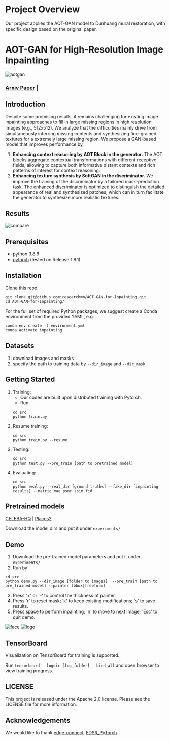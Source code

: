 # Project Overview
Our project applies the AOT-GAN model to Dunhuang mural restoration, with specific design based on the original paper.


# AOT-GAN for High-Resolution Image Inpainting
![aotgan](https://github.com/researchmm/AOT-GAN-for-Inpainting/blob/master/docs/aotgan.PNG?raw=true)
### [Arxiv Paper](https://arxiv.org/abs/2104.01431) |


<!-- ---------------------------------------------------- -->
## Introduction
Despite some promising results, it remains challenging for existing image inpainting approaches to fill in large missing regions in high resolution images (e.g., 512x512). We analyze that the difﬁculties mainly drive from simultaneously inferring missing contents and synthesizing fine-grained textures for a extremely large missing region.
We propose a GAN-based model that improves performance by,
1) **Enhancing context reasoning by AOT Block in the generator.** The AOT blocks aggregate contextual transformations with different receptive fields, allowing to capture both informative distant contexts and rich patterns of interest for context reasoning.
2) **Enhancing texture synthesis by SoftGAN in the discriminator.**  We improve the training of the discriminator by a tailored mask-prediction task. The enhanced discriminator is optimized to distinguish the detailed appearance of real and synthesized patches, which can in turn facilitate the generator to synthesize more realistic textures.


<!-- ------------------------------------------------ -->
## Results
![compare](outputs\res.png)



<!-- -------------------------------- -->
## Prerequisites
* python 3.8.8
* [pytorch](https://pytorch.org/) (tested on Release 1.8.1)

<!-- --------------------------------- -->
## Installation

Clone this repo.

```
git clone git@github.com:researchmm/AOT-GAN-for-Inpainting.git
cd AOT-GAN-for-Inpainting/
```

For the full set of required Python packages, we suggest create a Conda environment from the provided YAML, e.g.

```
conda env create -f environment.yml
conda activate inpainting
```

<!-- --------------------------------- -->
## Datasets

1. download images and masks
2. specify the path to training data by `--dir_image` and `--dir_mask`.



<!-- -------------------------------------------------------- -->
## Getting Started

1. Training:
    * Our codes are built upon distributed training with Pytorch.
    * Run
    ```
    cd src
    python train.py
    ```
2. Resume training:
    ```
    cd src
    python train.py --resume
    ```
3. Testing:
    ```
    cd src
    python test.py --pre_train [path to pretrained model]
    ```
4. Evaluating:
    ```
    cd src
    python eval.py --real_dir [ground truths] --fake_dir [inpainting results] --metric mae psnr ssim fid
    ```

<!-- ------------------------------------------------------------------- -->
## Pretrained models
[CELEBA-HQ](https://drive.google.com/drive/folders/1Zks5Hyb9WAEpupbTdBqsCafmb25yqsGJ?usp=sharing) |
[Places2](https://drive.google.com/drive/folders/1bSOH-2nB3feFRyDEmiX81CEiWkghss3i?usp=sharing)

Download the model dirs and put it under `experiments/`


<!-- ------------------------------------------------------------------- -->
## Demo

1. Download the pre-trained model parameters and put it under `experiments/`
2. Run by
```
cd src
python demo.py --dir_image [folder to images]  --pre_train [path to pre_trained model] --painter [bbox|freeform]
```
3. Press '+' or '-' to control the thickness of painter.
4. Press 'r' to reset mask; 'k' to keep existing modifications; 's' to save results.
5. Press space to perform inpainting; 'n' to move to next image; 'Esc' to quit demo.


![face](https://github.com/researchmm/AOT-GAN-for-Inpainting/blob/master/docs/face.gif?raw=true)
![logo](https://github.com/researchmm/AOT-GAN-for-Inpainting/blob/master/docs/logo.gif?raw=true)



<!-- ------------------------ -->
## TensorBoard
Visualization on TensorBoard for training is supported.

Run `tensorboard --logdir [log_folder] --bind_all` and open browser to view training progress.

## LICENSE
This project is released under the Apache 2.0 license. Please see the LICENSE file for more information.

<!-- ------------------------ -->
## Acknowledgements

We would like to thank [edge-connect](https://github.com/knazeri/edge-connect), [EDSR_PyTorch](https://github.com/sanghyun-son/EDSR-PyTorch).
